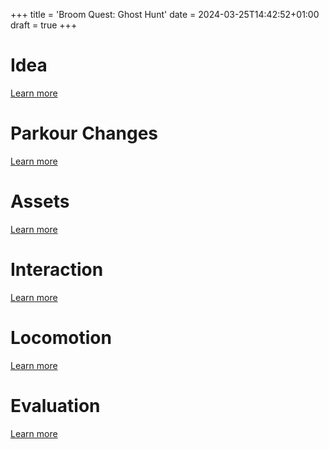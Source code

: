 +++
title = 'Broom Quest: Ghost Hunt'
date = 2024-03-25T14:42:52+01:00
draft = true
+++


# Idea

[Learn more](../posts/idea)


# Parkour Changes

[Learn more](../posts/parkour-changes)


# Assets

[Learn more](../posts/assets)


# Interaction

[Learn more](../posts/interaction)


# Locomotion

[Learn more](../posts/idea)


# Evaluation

[Learn more](../posts/evaluation)
